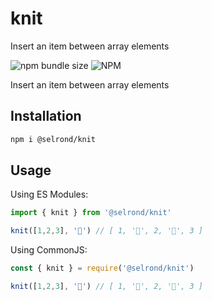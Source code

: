 # knit

Insert an item between array elements

![npm bundle size](https://img.shields.io/bundlephobia/min/@selrond/knit?style=flat-square)
![NPM](https://img.shields.io/npm/l/@selrond/knit?style=flat-square)

Insert an item between array elements

## Installation

```sh
npm i @selrond/knit
```

## Usage

Using ES Modules:

```js
import { knit } from '@selrond/knit'

knit([1,2,3], '🎉') // [ 1, '🎉', 2, '🎉', 3 ]
```

Using CommonJS:

```js
const { knit } = require('@selrond/knit')

knit([1,2,3], '🎉') // [ 1, '🎉', 2, '🎉', 3 ]
```
